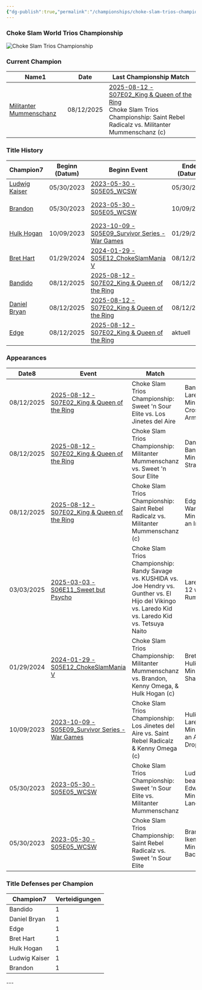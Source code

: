 ```yaml
---
{"dg-publish":true,"permalink":"/championships/choke-slam-trios-championship/","title":"Choke Slam Trios Championship","noteIcon":""}
---
```


### Choke Slam World Trios Championship
<img src="https://github.com/CptSpaulding1980/choke-slam-wrestling/releases/download/images/ChokeSlam_Trios_Championship.png" alt="Choke Slam Trios Championship">
<h3><span>Current Champion</span></h3><div><table class="dataview table-view-table"><thead class="table-view-thead"><tr class="table-view-tr-header"><th class="table-view-th"><span>Name</span><span class="dataview small-text">1</span></th><th class="table-view-th"><span>Date</span></th><th class="table-view-th"><span>Last Championship Match</span></th></tr></thead><tbody class="table-view-tbody"><tr><td><span><a data-href="Militanter Mummenschanz" href="Militanter Mummenschanz" class="internal-link" target="_blank" rel="noopener nofollow">Militanter Mummenschanz</a></span></td><td>08/12/2025</td><td><span><a data-href="2025-08-12 - S07E02_King &amp; Queen of the Ring" href="2025-08-12 - S07E02_King &amp; Queen of the Ring" class="internal-link" target="_blank" rel="noopener nofollow">2025-08-12 - S07E02_King &amp; Queen of the Ring</a><br>
Choke Slam Trios Championship: Saint Rebel Radicalz vs. Militanter Mummenschanz (c)</span></td></tr></tbody></table></div>

<h3><span>Title History</span></h3><div><table class="dataview table-view-table"><thead class="table-view-thead"><tr class="table-view-tr-header"><th class="table-view-th"><span>Champion</span><span class="dataview small-text">7</span></th><th class="table-view-th"><span>Beginn (Datum)</span></th><th class="table-view-th"><span>Beginn Event</span></th><th class="table-view-th"><span>Ende (Datum)</span></th><th class="table-view-th"><span>Ende Event</span></th><th class="table-view-th"><span>Dauer (Tage)</span></th><th class="table-view-th"><span>Titelverteidigungen</span></th><th class="table-view-th"><span>Aktuell</span></th></tr></thead><tbody class="table-view-tbody"><tr><td><span><a data-href="Ludwig Kaiser" href="Ludwig Kaiser" class="internal-link" target="_blank" rel="noopener nofollow">Ludwig Kaiser</a></span></td><td>05/30/2023</td><td><span><a data-href="2023-05-30 - S05E05_WCSW" href="2023-05-30 - S05E05_WCSW" class="internal-link" target="_blank" rel="noopener nofollow">2023-05-30 - S05E05_WCSW</a></span></td><td>05/30/2023</td><td><span><a data-href="2023-05-30 - S05E05_WCSW" href="2023-05-30 - S05E05_WCSW" class="internal-link" target="_blank" rel="noopener nofollow">2023-05-30 - S05E05_WCSW</a></span></td><td>0</td><td>0</td><td><span></span></td></tr><tr><td><span><a data-href="Brandon" href="Brandon" class="internal-link" target="_blank" rel="noopener nofollow">Brandon</a></span></td><td>05/30/2023</td><td><span><a data-href="2023-05-30 - S05E05_WCSW" href="2023-05-30 - S05E05_WCSW" class="internal-link" target="_blank" rel="noopener nofollow">2023-05-30 - S05E05_WCSW</a></span></td><td>10/09/2023</td><td><span><a data-href="2023-10-09 - S05E09_Survivor Series - War Games" href="2023-10-09 - S05E09_Survivor Series - War Games" class="internal-link" target="_blank" rel="noopener nofollow">2023-10-09 - S05E09_Survivor Series - War Games</a></span></td><td>132</td><td>0</td><td><span></span></td></tr><tr><td><span><a data-href="Hulk Hogan" href="Hulk Hogan" class="internal-link" target="_blank" rel="noopener nofollow">Hulk Hogan</a></span></td><td>10/09/2023</td><td><span><a data-href="2023-10-09 - S05E09_Survivor Series - War Games" href="2023-10-09 - S05E09_Survivor Series - War Games" class="internal-link" target="_blank" rel="noopener nofollow">2023-10-09 - S05E09_Survivor Series - War Games</a></span></td><td>01/29/2024</td><td><span><a data-href="2024-01-29 - S05E12_ChokeSlamMania V" href="2024-01-29 - S05E12_ChokeSlamMania V" class="internal-link" target="_blank" rel="noopener nofollow">2024-01-29 - S05E12_ChokeSlamMania V</a></span></td><td>112</td><td>0</td><td><span></span></td></tr><tr><td><span><a data-href="Bret Hart" href="Bret Hart" class="internal-link" target="_blank" rel="noopener nofollow">Bret Hart</a></span></td><td>01/29/2024</td><td><span><a data-href="2024-01-29 - S05E12_ChokeSlamMania V" href="2024-01-29 - S05E12_ChokeSlamMania V" class="internal-link" target="_blank" rel="noopener nofollow">2024-01-29 - S05E12_ChokeSlamMania V</a></span></td><td>08/12/2025</td><td><span><a data-href="2025-08-12 - S07E02_King &amp; Queen of the Ring" href="2025-08-12 - S07E02_King &amp; Queen of the Ring" class="internal-link" target="_blank" rel="noopener nofollow">2025-08-12 - S07E02_King &amp; Queen of the Ring</a></span></td><td>561</td><td>0</td><td><span></span></td></tr><tr><td><span><a data-href="Bandido" href="Bandido" class="internal-link" target="_blank" rel="noopener nofollow">Bandido</a></span></td><td>08/12/2025</td><td><span><a data-href="2025-08-12 - S07E02_King &amp; Queen of the Ring" href="2025-08-12 - S07E02_King &amp; Queen of the Ring" class="internal-link" target="_blank" rel="noopener nofollow">2025-08-12 - S07E02_King &amp; Queen of the Ring</a></span></td><td>08/12/2025</td><td><span><a data-href="2025-08-12 - S07E02_King &amp; Queen of the Ring" href="2025-08-12 - S07E02_King &amp; Queen of the Ring" class="internal-link" target="_blank" rel="noopener nofollow">2025-08-12 - S07E02_King &amp; Queen of the Ring</a></span></td><td>0</td><td>0</td><td><span></span></td></tr><tr><td><span><a data-href="Daniel Bryan" href="Daniel Bryan" class="internal-link" target="_blank" rel="noopener nofollow">Daniel Bryan</a></span></td><td>08/12/2025</td><td><span><a data-href="2025-08-12 - S07E02_King &amp; Queen of the Ring" href="2025-08-12 - S07E02_King &amp; Queen of the Ring" class="internal-link" target="_blank" rel="noopener nofollow">2025-08-12 - S07E02_King &amp; Queen of the Ring</a></span></td><td>08/12/2025</td><td><span><a data-href="2025-08-12 - S07E02_King &amp; Queen of the Ring" href="2025-08-12 - S07E02_King &amp; Queen of the Ring" class="internal-link" target="_blank" rel="noopener nofollow">2025-08-12 - S07E02_King &amp; Queen of the Ring</a></span></td><td>0</td><td>0</td><td><span></span></td></tr><tr><td><span><a data-href="Edge" href="Edge" class="internal-link" target="_blank" rel="noopener nofollow">Edge</a></span></td><td>08/12/2025</td><td><span><a data-href="2025-08-12 - S07E02_King &amp; Queen of the Ring" href="2025-08-12 - S07E02_King &amp; Queen of the Ring" class="internal-link" target="_blank" rel="noopener nofollow">2025-08-12 - S07E02_King &amp; Queen of the Ring</a></span></td><td><span>aktuell</span></td><td><span></span></td><td>22</td><td>0</td><td><span>✔️</span></td></tr></tbody></table></div>

<h3><span>Appearances</span></h3><div><table class="dataview table-view-table"><thead class="table-view-thead"><tr class="table-view-tr-header"><th class="table-view-th"><span>Date</span><span class="dataview small-text">8</span></th><th class="table-view-th"><span>Event</span></th><th class="table-view-th"><span>Match</span></th><th class="table-view-th"><span>Finish</span></th><th class="table-view-th"><span>Rating</span></th><th class="table-view-th"><span>Score</span></th><th class="table-view-th"><span>Time</span></th></tr></thead><tbody class="table-view-tbody"><tr><td>08/12/2025</td><td><span><a data-href="2025-08-12 - S07E02_King &amp; Queen of the Ring" href="2025-08-12 - S07E02_King &amp; Queen of the Ring" class="internal-link" target="_blank" rel="noopener nofollow">2025-08-12 - S07E02_King &amp; Queen of the Ring</a></span></td><td><span>Choke Slam Trios Championship: Sweet 'n Sour Elite vs. Los Jinetes del Aire</span></td><td><span>Bandido beat Laredo Kid in 80 Min 53 Sec with a Cross Armbreaker</span></td><td><span>★★★★1/2</span></td><td>92</td><td><span>80:53</span></td></tr><tr><td>08/12/2025</td><td><span><a data-href="2025-08-12 - S07E02_King &amp; Queen of the Ring" href="2025-08-12 - S07E02_King &amp; Queen of the Ring" class="internal-link" target="_blank" rel="noopener nofollow">2025-08-12 - S07E02_King &amp; Queen of the Ring</a></span></td><td><span>Choke Slam Trios Championship: Militanter Mummenschanz vs. Sweet 'n Sour Elite</span></td><td><span>Daniel Bryan beat Bandido in 39 Min 28 Sec with a Straight Arm Bar</span></td><td><span>★★★★1/2</span></td><td>92</td><td><span>39:28</span></td></tr><tr><td>08/12/2025</td><td><span><a data-href="2025-08-12 - S07E02_King &amp; Queen of the Ring" href="2025-08-12 - S07E02_King &amp; Queen of the Ring" class="internal-link" target="_blank" rel="noopener nofollow">2025-08-12 - S07E02_King &amp; Queen of the Ring</a></span></td><td><span>Choke Slam Trios Championship: Saint Rebel Radicalz vs. Militanter Mummenschanz (c)</span></td><td><span>Edge beat Wardlow in 15 Min 33 Sec with an Implant DDT</span></td><td><span>★★★3/4</span></td><td>82</td><td><span>15:33</span></td></tr><tr><td>03/03/2025</td><td><span><a data-href="2025-03-03 - S06E11_Sweet but Psycho" href="2025-03-03 - S06E11_Sweet but Psycho" class="internal-link" target="_blank" rel="noopener nofollow">2025-03-03 - S06E11_Sweet but Psycho</a></span></td><td><span>Choke Slam Trios Championship: Randy Savage vs. KUSHIDA vs. Joe Hendry vs. Gunther vs. El Hijo del Vikingo vs. Laredo Kid vs. Laredo Kid vs. Tetsuya Naito</span></td><td><span>Laredo Kid won a 12 wrestler Royal Rumble in  38:25</span></td><td><span>★★★★3/4</span></td><td>98</td><td><span>38:25</span></td></tr><tr><td>01/29/2024</td><td><span><a data-href="2024-01-29 - S05E12_ChokeSlamMania V" href="2024-01-29 - S05E12_ChokeSlamMania V" class="internal-link" target="_blank" rel="noopener nofollow">2024-01-29 - S05E12_ChokeSlamMania V</a></span></td><td><span>Choke Slam Trios Championship: Militanter Mummenschanz vs. Brandon, Kenny Omega, &amp; Hulk Hogan (c)</span></td><td><span>Bret Hart beat Hulk Hogan in 49 Min 24 Sec with a Sharpshooter</span></td><td><span>★★★★3/4</span></td><td>96</td><td><span>49:24</span></td></tr><tr><td>10/09/2023</td><td><span><a data-href="2023-10-09 - S05E09_Survivor Series - War Games" href="2023-10-09 - S05E09_Survivor Series - War Games" class="internal-link" target="_blank" rel="noopener nofollow">2023-10-09 - S05E09_Survivor Series - War Games</a></span></td><td><span>Choke Slam Trios Championship: Los Jinetes del Aire vs. Saint Rebel Radicalz &amp; Kenny Omega (c)</span></td><td><span>Hulk Hogan beat Laredo Kid in 29 Min 50 Sec with an Atomic Leg Drop</span></td><td><span>★★★1/4</span></td><td>74</td><td><span>29:50</span></td></tr><tr><td>05/30/2023</td><td><span><a data-href="2023-05-30 - S05E05_WCSW" href="2023-05-30 - S05E05_WCSW" class="internal-link" target="_blank" rel="noopener nofollow">2023-05-30 - S05E05_WCSW</a></span></td><td><span>Choke Slam Trios Championship: Sweet 'n Sour Elite vs. Militanter Mummenschanz</span></td><td><span>Ludwig Kaiser beat Eddie Edwards in 31 Min 33 Sec with a Landungsbrücken</span></td><td><span>★★★★1/4</span></td><td>89</td><td><span>31:33</span></td></tr><tr><td>05/30/2023</td><td><span><a data-href="2023-05-30 - S05E05_WCSW" href="2023-05-30 - S05E05_WCSW" class="internal-link" target="_blank" rel="noopener nofollow">2023-05-30 - S05E05_WCSW</a></span></td><td><span>Choke Slam Trios Championship: Saint Rebel Radicalz vs. Sweet 'n Sour Elite</span></td><td><span>Brandon beat Ikemen Jiro in 17 Min 49 Sec with a Backslide</span></td><td><span>★★</span></td><td>61</td><td><span>17:49</span></td></tr></tbody></table></div>

<h3><span>Title Defenses per Champion</span></h3><div><table class="dataview table-view-table"><thead class="table-view-thead"><tr class="table-view-tr-header"><th class="table-view-th"><span>Champion</span><span class="dataview small-text">7</span></th><th class="table-view-th"><span>Verteidigungen</span></th></tr></thead><tbody class="table-view-tbody"><tr><td><span>Bandido</span></td><td>1</td></tr><tr><td><span>Daniel Bryan</span></td><td>1</td></tr><tr><td><span>Edge</span></td><td>1</td></tr><tr><td><span>Bret Hart</span></td><td>1</td></tr><tr><td><span>Hulk Hogan</span></td><td>1</td></tr><tr><td><span>Ludwig Kaiser</span></td><td>1</td></tr><tr><td><span>Brandon</span></td><td>1</td></tr></tbody></table></div>
---